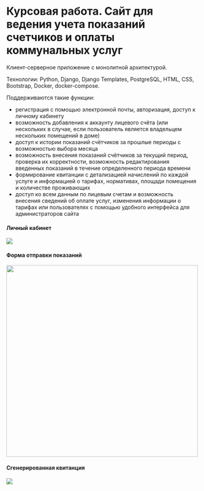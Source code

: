 # Курсовая работа. Сайт для ведения учета показаний счетчиков и оплаты коммунальных услуг
Клиент-серверное приложение с монолитной архитектурой. 

Технологии: Python, Django, Django Templates, PostgreSQL, HTML, CSS, Bootstrap, Docker, docker-compose.

Поддерживаются такие функции:
* регистрация с помощью электронной почты, авторизация, доступ к личному кабинету
* возможность добавления к аккаунту лицевого счёта (или нескольких в случае, если пользователь является владельцем нескольких помещений в доме)
* доступ к истории показаний счётчиков за прошлые периоды с возможностью выбора месяца
* возможность внесения показаний счётчиков за текущий период, проверка их корректности, возможность редактирования введенных показаний в течение определенного периода времени
* формирование квитанции с детализацией начислений по каждой услуге и информацией о тарифах, нормативах, площади помещения и количестве проживающих
* доступ ко всем данным по лицевым счетам и возможность внесения сведений об оплате услуг, изменения информации о тарифах или пользователях с помощью удобного интерфейса для администраторов сайта

#### Личный кабинет
<img src="https://github.com/user-attachments/assets/67c5a950-8f11-4366-a99f-1aa967c4a7fd"/>

#### Форма отправки показаний
<img src="https://github.com/user-attachments/assets/b1762447-20b1-43da-9319-f60f8f522a17" width="500"/>

#### Сгенерированная квитанция
<img src="https://github.com/user-attachments/assets/312f92df-77e8-41cd-896f-4860048e8b19" />
